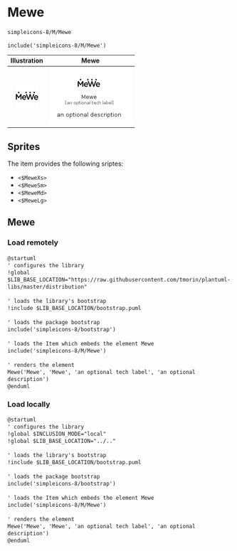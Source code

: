 # Mewe


```text
simpleicons-8/M/Mewe
```

```text
include('simpleicons-8/M/Mewe')
```



| Illustration | Mewe |
| :---: | :---: |
| ![illustration for Illustration](../../simpleicons-8/M/Mewe.png) | ![illustration for Mewe](../../simpleicons-8/M/Mewe.Local.png) |



## Sprites
The item provides the following sriptes:

- `<$MeweXs>`
- `<$MeweSm>`
- `<$MeweMd>`
- `<$MeweLg>`





## Mewe

### Load remotely
```plantuml
@startuml
' configures the library
!global $LIB_BASE_LOCATION="https://raw.githubusercontent.com/tmorin/plantuml-libs/master/distribution"

' loads the library's bootstrap
!include $LIB_BASE_LOCATION/bootstrap.puml

' loads the package bootstrap
include('simpleicons-8/bootstrap')

' loads the Item which embeds the element Mewe
include('simpleicons-8/M/Mewe')

' renders the element
Mewe('Mewe', 'Mewe', 'an optional tech label', 'an optional description')
@enduml
```

### Load locally
```plantuml
@startuml
' configures the library
!global $INCLUSION_MODE="local"
!global $LIB_BASE_LOCATION="../.."

' loads the library's bootstrap
!include $LIB_BASE_LOCATION/bootstrap.puml

' loads the package bootstrap
include('simpleicons-8/bootstrap')

' loads the Item which embeds the element Mewe
include('simpleicons-8/M/Mewe')

' renders the element
Mewe('Mewe', 'Mewe', 'an optional tech label', 'an optional description')
@enduml
```

